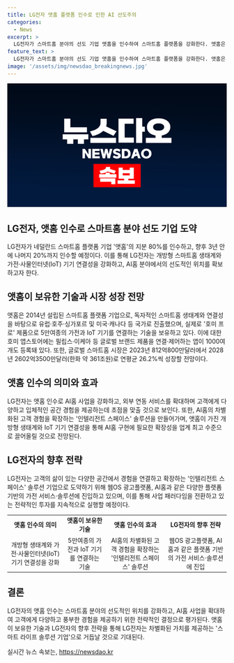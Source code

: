 ```yaml
---
title: LG전자 앳홈 플랫폼 인수로 인한 AI 선도주의
categories:
  - News
excerpt: >
  LG전자가 스마트홈 분야의 선도 기업 앳홈을 인수하여 스마트홈 플랫폼을 강화한다. 앳홈은 가전과 IoT 기기를 연결하는 스마트홈 허브를 보유하고 있으며, LG전자는 앞으로 3년 안에 앳홈의 나머지 지분을 인수할 예정이다. 이를 통해 LG전자는 AI홈을 실현하여 수많은 가전 및 IoT 기기를 통합하고 고객에게 최적의 공간 솔루션을 제공할 계획이다. 이러한 전략은 글로벌 스마트홈 시장의 성장을 예상하여 차별화된 스마트 라이프 솔루션을 제공하기 위한 것이다.
feature_text: >
  LG전자가 스마트홈 분야의 선도 기업 앳홈을 인수하여 스마트홈 플랫폼을 강화한다. 앳홈은 가전과 IoT 기기를 연결하는 스마트홈 허브를 보유하고 있으며, LG전자는 앞으로 3년 안에 앳홈의 나머지 지분을 인수할 예정이다. 이를 통해 LG전자는 AI홈을 실현하여 수많은 가전 및 IoT 기기를 통합하고 고객에게 최적의 공간 솔루션을 제공할 계획이다. 이러한 전략은 글로벌 스마트홈 시장의 성장을 예상하여 차별화된 스마트 라이프 솔루션을 제공하기 위한 것이다.
image: '/assets/img/newsdao_breakingnews.jpg'
---
```


<p><img src="/assets/img/newsdao_breakingnews.jpg" alt="implanttips 속보" /></p>

<h2 data-ke-size="size26">LG전자, 앳홈 인수로 스마트홈 분야 선도 기업 도약</h2>

<p data-ke-size="size16">LG전자가 네덜란드 스마트홈 플랫폼 기업 '앳홈'의 지분 80%를 인수하고, 향후 3년 안에 나머지 20%까지 인수할 예정이다. 이를 통해 LG전자는 개방형 스마트홈 생태계와 가전·사물인터넷(IoT) 기기 연결성을 강화하고, AI홈 분야에서의 선도적인 위치를 확보하고자 한다.</p>

<h2 data-ke-size="size26">앳홈이 보유한 기술과 시장 성장 전망</h2>

<p data-ke-size="size16">앳홈은 2014년 설립된 스마트홈 플랫폼 기업으로, 독자적인 스마트홈 생태계와 연결성을 바탕으로 유럽·호주·싱가포르 및 미국·캐나다 등 국가로 진출했으며, 실제로 '호미 프로' 제품으로 5만여종의 가전과 IoT 기기를 연결하는 기술을 보유하고 있다. 이에 대한 호미 앱스토어에는 필립스·이케아 등 글로벌 브랜드 제품을 연결·제어하는 앱이 1000여개도 등록돼 있다. 또한, 글로벌 스마트홈 시장은 2023년 812억800만달러에서 2028년 2602억3500만달러(한화 약 361조원)로 연평균 26.2%씩 성장할 전망이다.</p>

<h2 data-ke-size="size26">앳홈 인수의 의미와 효과</h2>

<p data-ke-size="size16">LG전자는 앳홈 인수로 AI홈 사업을 강화하고, 외부 연동 서비스를 확대하며 고객에게 다양하고 입체적인 공간 경험을 제공하는데 초점을 맞출 것으로 보인다. 또한, AI홈의 차별화된 고객 경험을 확장하는 '인텔리전트 스페이스' 솔루션을 만들어가며, 앳홈이 가진 개방형 생태계와 IoT 기기 연결성을 통해 AI홈 구현에 필요한 확장성을 업계 최고 수준으로 끌어올릴 것으로 전망된다.</p>

<h2 data-ke-size="size26">LG전자의 향후 전략</h2>

<p data-ke-size="size16">LG전자는 고객의 삶이 있는 다양한 공간에서 경험을 연결하고 확장하는 '인텔리전트 스페이스' 솔루션 기업으로 도약하기 위해 웹OS 광고플랫폼, AI홈과 같은 다양한 플랫폼 기반의 가전 서비스·솔루션에 진입하고 있으며, 이를 통해 사업 패러다임을 전환하고 있는 전략적인 투자를 지속적으로 실행할 예정이다.</p>

<table>
    <tbody>
        <tr>
            <td style="text-align: center; height: 17px;"><b>앳홈 인수의 의미</b></td>
            <td style="text-align: center; height: 17px;"><b>앳홈이 보유한 기술</b></td>
            <td style="text-align: center; height: 17px;"><b>앳홈 인수의 효과</b></td>
            <td style="text-align: center; height: 17px;"><b>LG전자의 향후 전략</b></td>
        </tr>
        <tr>
            <td style="text-align: center; height: 17px;">개방형 생태계와 가전·사물인터넷(IoT) 기기 연결성을 강화</td>
            <td style="text-align: center; height: 17px;">5만여종의 가전과 IoT 기기를 연결하는 기술</td>
            <td style="text-align: center; height: 17px;">AI홈의 차별화된 고객 경험을 확장하는 '인텔리전트 스페이스' 솔루션</td>
            <td style="text-align: center; height: 17px;">웹OS 광고플랫폼, AI홈과 같은 플랫폼 기반의 가전 서비스·솔루션에 진입</td>
        </tr>
    </tbody>
</table>

<h2 data-ke-size="size26">결론</h2>

<p data-ke-size="size16">LG전자의 앳홈 인수는 스마트홈 분야의 선도적인 위치를 강화하고, AI홈 사업을 확대하여 고객에게 다양하고 풍부한 경험을 제공하기 위한 전략적인 결정으로 평가된다. 앳홈이 보유한 기술과 LG전자의 향후 전략을 통해 LG전자는 차별화된 가치를 제공하는 '스마트 라이프 솔루션 기업'으로 거듭날 것으로 기대된다.</p>
실시간 뉴스 속보는, <a href="https://newsdao.kr" rel="dofollow">https://newsdao.kr</a>


